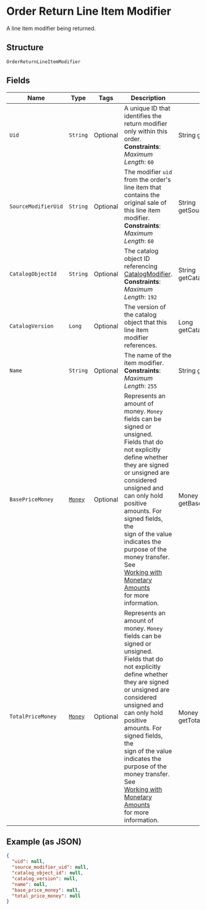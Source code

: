 
# Order Return Line Item Modifier

A line item modifier being returned.

## Structure

`OrderReturnLineItemModifier`

## Fields

| Name | Type | Tags | Description | Getter |
|  --- | --- | --- | --- | --- |
| `Uid` | `String` | Optional | A unique ID that identifies the return modifier only within this order.<br>**Constraints**: *Maximum Length*: `60` | String getUid() |
| `SourceModifierUid` | `String` | Optional | The modifier `uid` from the order's line item that contains the<br>original sale of this line item modifier.<br>**Constraints**: *Maximum Length*: `60` | String getSourceModifierUid() |
| `CatalogObjectId` | `String` | Optional | The catalog object ID referencing [CatalogModifier](../../doc/models/catalog-modifier.md).<br>**Constraints**: *Maximum Length*: `192` | String getCatalogObjectId() |
| `CatalogVersion` | `Long` | Optional | The version of the catalog object that this line item modifier references. | Long getCatalogVersion() |
| `Name` | `String` | Optional | The name of the item modifier.<br>**Constraints**: *Maximum Length*: `255` | String getName() |
| `BasePriceMoney` | [`Money`](../../doc/models/money.md) | Optional | Represents an amount of money. `Money` fields can be signed or unsigned.<br>Fields that do not explicitly define whether they are signed or unsigned are<br>considered unsigned and can only hold positive amounts. For signed fields, the<br>sign of the value indicates the purpose of the money transfer. See<br>[Working with Monetary Amounts](https://developer.squareup.com/docs/build-basics/working-with-monetary-amounts)<br>for more information. | Money getBasePriceMoney() |
| `TotalPriceMoney` | [`Money`](../../doc/models/money.md) | Optional | Represents an amount of money. `Money` fields can be signed or unsigned.<br>Fields that do not explicitly define whether they are signed or unsigned are<br>considered unsigned and can only hold positive amounts. For signed fields, the<br>sign of the value indicates the purpose of the money transfer. See<br>[Working with Monetary Amounts](https://developer.squareup.com/docs/build-basics/working-with-monetary-amounts)<br>for more information. | Money getTotalPriceMoney() |

## Example (as JSON)

```json
{
  "uid": null,
  "source_modifier_uid": null,
  "catalog_object_id": null,
  "catalog_version": null,
  "name": null,
  "base_price_money": null,
  "total_price_money": null
}
```

